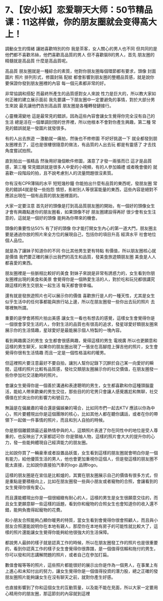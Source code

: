 # 7、【安小妖】恋爱聊天大师：50节精品课：11这样做，你的朋友圈就会变得高大上！

調動女生的情緒 讓她喜歡特別的你 我是茶客，女人關心的男人也不同 但共同的是 他們都不喜歡吊絲，他們喜歡高品質的男人 但不喜歡裝B的男人，首先 朋友圈的精髓就是高品質 什麼是高品質呢。

高品質 朋友圈就是一種綜合的素質，他對你朋友圈每個環節都有要求，頭像 封面 圖片 照片 排列形式，修圖封隔 配紋 都會影響到朋友圈的整體品質感，就是說你要保證你發到朋友圈裡的內容 每一個元素都非常的好。

非常協調和搭配 而最終所產生的品質感對女人來說 性力是巨大的，所以教大家如何正確的建立展示面前 我先要講一下朋友圈中一定要避免的事情，對於大部分男生來說 最先讓他們告別高品質 朋友圈是各種轉發鏈接行。

心靈機湯變地 這是最常見的錯誤，因為這些內容會讓女生覺得你完全沒有自己的生活 總是活在一個單調封閉的世界裡，所以他根本不會對你產生興趣，第二種 常見的錯誤就是一發圖片就發很多。

有的人出去旅遊 一激動就一痛拍，然後也不修修圖 不好好挑選一下 就全都發到朋友圈裡去了，這也是很樓很隨意的做法，有品質的人出去玩 都是有靈感了 才去找角度嘗試拍照。

直到拍出一張精品 然後用好幾個軟件修圖，滿意了才發一兩張而已 這才是品質感，第三種 常見錯誤就是很多人中愛的小視頻，有的人參加婚禮 或者晚會傻的 就喜歡一段階段的拍，且不說考慮別人的流量問題很沒素質。

你有沒有CPR薄隔的水平 短短幾秒鐘 你能拍出什麼有品質的東西呢，發朋友圈 常見的錯誤4就是發一些抱怨 憤怒，影射別人等很富能量的東西，這些內容是絕對不應該出現在一個有品質的朋友圈裡面的。

大家一定要注意 首先好的頭像是打到高品質朋友圈的開始，有一個好的頭像女生才會有興趣點進你的朋友圈看，如果頭像不好 朋友圈建設得再好 很少會有女生注意的，這就是一個好的頭像 能夠為你帶來的機會。

頭像的重要性佔50% 有了好的頭像 你才能打開女生內心的第一道大門，朋友圈主要是通過你放的照片來全方位的展現自己，包括你的項目升高 經濟水平 社會地位 個人品位。

就是為了讓妹子知道你的不同 你比其他男生更有特點 有價值，所以朋友圈核心就是價值 我們要正確的展示出我們的高生和品質，發美食旅遊類朋友圈 美食是人人都喜愛的東西。

朋友圈裡是一些脈相比較好的美食 對妹子來說是非常有誘惑力的，女生看到你朋友圈裡出現的美食和美景 會覺得你是一個熱愛生活的人，對於吃和玩兒都很講究 跟這樣的男生交朋友一起生活 每天都會很幸福。

還有就是發旅遊照片也可以展示你的價值 喜歡旅行是人的一種天性，尤其是女生 似乎生活中的任何事都能與旅行站上邊，所以在朋友圈發一些你出去玩的照片 去哪裡無所謂。

重要的是學會將照片拍出美感 讓女生一看也有想去的感覺，這樣女生會覺得你是一個很會享受生活的人，你對生活的品質也有很高的追求，發星球愛好類朋友圈來展示你的生活情趣，星球愛好是最能展示個人特製的一塊內容。

看到興趣廣泛的男生 女生都會很感興趣，覺得這樣的男生 電視廣 所以也更願意和這樣的男生聊天，如果你的朋友圈出現了一張坐在高腳燈上彈吉他的照片，女生會覺得你很有生活情趣 而且一定是一個性格溫和的暖男。

但這裡照片要注意最好不要自拍，讓別人幫你記錄下沉醉於自己某一向愛好的瞬間，這樣的照片比較有品質感，發社交類朋友圈展示你的社交價值，在朋友圈發一些你參加社交活動時的照片。

會讓女生覺得你是一個善於溝通和表達聰明的男生，女生都喜歡和你這種頭腦靈活，能給人帶來歡樂的男生交往，那些目的的宅男只會讓人感覺尷尬和無聊，社交價值在於突出你的影響力和號召力。

無論是在偏嚴肅的場合還是偏娛樂的場合，比如同市們一起去KTV 應該以你為中心，照片要體現出你是這個團隊的核心，比如其他人都在聽你講話，或者在你的帶領下一起做一件事情的照片，而且和別人自拍的時候。

你是那個離鏡頭最近最熱情參與的人，這類照片表達了你在同性中的地位是受人尊重的，也反映出了大家都認可你 你是領袖人物，這樣的照片會大大的提升你的心力，發一些能夠體現自己經濟能力的朋友圈。

比如說你買了一輛豪車或者設置品妖蛋，女生看到這樣的朋友圈就會明白你是一個有能力，給他優質生活的男人，他也會更加重視你這個人，但是發這樣的朋友圈不能太直接，比如說你直接拍汽車的logo 品牌logo。

這樣的朋友圈是在宣估是比較爐的，其實在朋友圈展示自己的價值有很多方式，但是重點是要積極向上，比如在朋友圈發一些與小朋友或者寵物的合照，會讓看到的女生覺得你很有愛心。

而且還能體現出你是一個很細緻有耐心的人，這樣的男生是女生很願意交往的，而且女生更願意聊一些這樣的話題，看到你和寵物的合照女生也會知道你的收入還不錯，能夠負擔得起寵物的花費。

和小朋友合照能夠凸顯你暖男的特質，當女生看到會覺得你很會照顧人，而且與小朋友合照還能說明你在本地有親人，那麼你在本地有房子的可能性就比較大了，這樣的照片還能讓女生覺得你能夠給他很強大的生活保障。

都說男人最帥的樣子就是認真工作的時候，所以在朋友圈發工作的照片也是很重要的，看到你認真工作的樣子女生會覺得你很靠譜，是一個值得信賴和拖付的男生，你可以發和同志講解問題的照片，或者自己在參加打扁。

數值會報等等的照片，這些照片都能很好的展示出你是作為一個男人，在事業上有上進心和未知付出的努力，讓女生覺得你是一個值得投資的潛力股，總之正確的發朋友圈照片能夠讓女生在沒有聊天之前，就對你產生好感。

也直接影響到了你和這個女生的互動質量，以及能不能在見面，所以大家一定要用心精用你的朋友圈，那這節刻的內容就到這裡